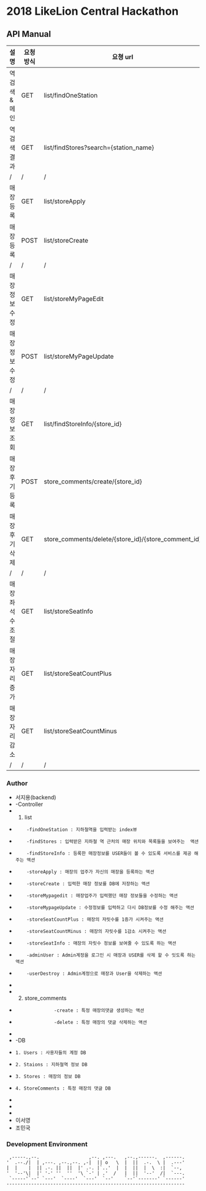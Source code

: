 # 2018 LikeLion Central Hackathon

## API Manual
설명 | 요청 방식 | 요쳥 url
----------|----------|-------
역 검색 & 메인 | GET | list/findOneStation
역 검색 결과 | GET | list/findStores?search={station_name}
/ | / | /
매장 등록 | GET | list/storeApply
매장 등록 | POST | list/storeCreate
/ | / | /
매장 정보 수정 | GET | list/storeMyPageEdit
매장 정보 수정 | POST | list/storeMyPageUpdate
/ | / | /
매장 정보 조회 | GET | list/findStoreInfo/{store_id}
매장 후기 등록 | POST | store_comments/create/{store_id}
매장 후기 삭제 | GET | store_comments/delete/{store_id}/{store_comment_id}
/ | / | /
매장 좌석 수 조절 | GET | list/storeSeatInfo
매장 자리 증가 | GET | list/storeSeatCountPlus
매장 자리 감소 | GET | list/storeSeatCountMinus
/ | / | /


### Author
* 서지용(backend)
*  -Controller
*   1. list 
*         -findOneStation : 지하철역을 입력받는 index뷰
*         -findStores : 입력받은 지하철 역 근처의 매장 위치와 목록들을 보여주는  액션
*         -findStoreInfo : 등록한 매장정보를 USER들이 볼 수 있도록 서비스를 제공 해주는 액션
*         -storeApply : 매장의 업주가 자신의 매장을 등록하는 액션
*         -storeCreate : 입력한 매장 정보를 DB에 저장하는 액션
*         -storeMypagedit : 매장업주가 입력했던 매장 정보들을 수정하는 액션
*         -storeMypageUpdate : 수정정보를 입력하고 다시 DB정보를 수정 해주는 액션
*         -storeSeatCountPlus : 매장의 자릿수를 1증가 시켜주는 액션 
*         -storeSeatCountMinus : 매장의 자릿수를 1감소 시켜주는 액션
*         -storeSeatInfo : 매장의 자릿수 정보를 보여줄 수 있도록 하는 액션
*         -adminUser : Admin계정을 로그인 시 매장과 USER를 삭제 할 수 잇도록 하는 액션 
*         -userDestroy : Admin계정으로 매장과 User을 삭제하는 액션 
*   
*   2. store_comments
*                   -create : 특정 매장의댓글 생성하는 액션 
*                   -delete : 특정 매장의 댓글 삭제하는 액션
*   
*   -DB
*     1. Users : 사용자들의 계정 DB
*     2. Staions : 지하철역 정보 DB
*     3. Stores : 매장의 정보 DB
*     4. StoreComments : 특정 매장의 댓글 DB
* 
* 
* 
* 이서영
* 조민국

### Development Environment

     ,-----.,--.                  ,--. ,---.   ,--.,------.  ,------.
    '  .--./|  | ,---. ,--.,--. ,-|  || o   \  |  ||  .-.  \ |  .---'
    |  |    |  || .-. ||  ||  |' .-. |`..'  |  |  ||  |  \  :|  `--, 
    '  '--'\|  |' '-' ''  ''  '\ `-' | .'  /   |  ||  '--'  /|  `---.
     `-----'`--' `---'  `----'  `---'  `--'    `--'`-------' `------'
    ----------------------------------------------------------------- 